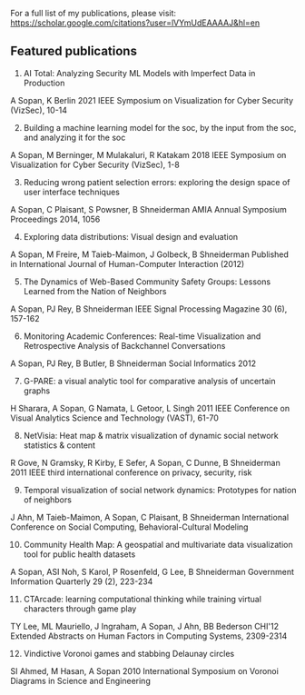 For a full list of my publications, please visit: https://scholar.google.com/citations?user=lVYmUdEAAAAJ&hl=en 

## Featured publications


1. AI Total: Analyzing Security ML Models with Imperfect Data in Production 
 
 A Sopan, K Berlin
 2021 IEEE Symposium on Visualization for Cyber Security (VizSec), 10-14


2. Building a machine learning model for the soc, by the input from the soc, and analyzing it for the soc
  
  A Sopan, M Berninger, M Mulakaluri, R Katakam
  2018 IEEE Symposium on Visualization for Cyber Security (VizSec), 1-8


3. Reducing wrong patient selection errors: exploring the design space of user interface techniques

  A Sopan, C Plaisant, S Powsner, B Shneiderman
  AMIA Annual Symposium Proceedings 2014, 1056


4. Exploring data distributions: Visual design and evaluation

  A Sopan, M Freire, M Taieb-Maimon, J Golbeck, B Shneiderman
  Published in International Journal of Human-Computer Interaction (2012)
  

5. The Dynamics of Web-Based Community Safety Groups: Lessons Learned from the Nation of Neighbors

  A Sopan, PJ Rey, B Shneiderman
  IEEE Signal Processing Magazine 30 (6), 157-162


6. Monitoring Academic Conferences: Real-time Visualization and Retrospective Analysis of Backchannel Conversations

  A Sopan, PJ Rey, B Butler, B Shneiderman
  Social Informatics 2012


7. G-PARE: a visual analytic tool for comparative analysis of uncertain graphs

  H Sharara, A Sopan, G Namata, L Getoor, L Singh
  2011 IEEE Conference on Visual Analytics Science and Technology (VAST), 61-70


8. NetVisia: Heat map & matrix visualization of dynamic social network statistics & content

  R Gove, N Gramsky, R Kirby, E Sefer, A Sopan, C Dunne, B Shneiderman
  2011 IEEE third international conference on privacy, security, risk


9. Temporal visualization of social network dynamics: Prototypes for nation of neighbors

  J Ahn, M Taieb-Maimon, A Sopan, C Plaisant, B Shneiderman
  International Conference on Social Computing, Behavioral-Cultural Modeling


10. Community Health Map: A geospatial and multivariate data visualization tool for public health datasets

  A Sopan, ASI Noh, S Karol, P Rosenfeld, G Lee, B Shneiderman
  Government Information Quarterly 29 (2), 223-234


11. CTArcade: learning computational thinking while training virtual characters through game play

  TY Lee, ML Mauriello, J Ingraham, A Sopan, J Ahn, BB Bederson
  CHI'12 Extended Abstracts on Human Factors in Computing Systems, 2309-2314


12. Vindictive Voronoi games and stabbing Delaunay circles

  SI Ahmed, M Hasan, A Sopan
  2010 International Symposium on Voronoi Diagrams in Science and Engineering
